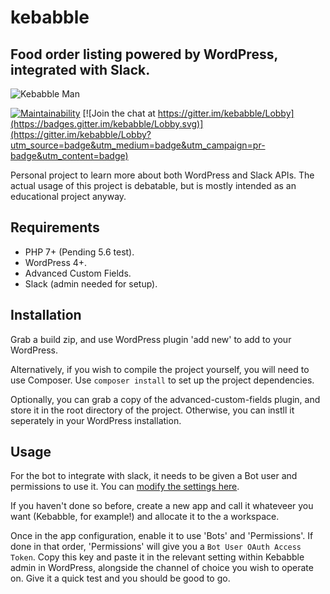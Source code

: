 # kebabble
## Food order listing powered by WordPress, integrated with Slack.

![Kebabble Man](https://www.soup-bowl.eu/wp-content/uploads/2018/04/kebabbleman.png)

[![Maintainability](https://api.codeclimate.com/v1/badges/72396e46f9d30a97f877/maintainability)](https://codeclimate.com/github/soup-bowl/kebabble/maintainability)
[![Join the chat at https://gitter.im/kebabble/Lobby](https://badges.gitter.im/kebabble/Lobby.svg)](https://gitter.im/kebabble/Lobby?utm_source=badge&utm_medium=badge&utm_campaign=pr-badge&utm_content=badge)

Personal project to learn more about both WordPress and Slack APIs. The actual
usage of this project is debatable, but is mostly intended as an educational
project anyway.

## Requirements
* PHP 7+ (Pending 5.6 test).
* WordPress 4+.
* Advanced Custom Fields.
* Slack (admin needed for setup).

## Installation
Grab a build zip, and use WordPress plugin 'add new' to add to your WordPress.

Alternatively, if you wish to compile the project yourself, you will need to
use Composer. Use `composer install` to set up the project dependencies.

Optionally, you can grab a copy of the advanced-custom-fields plugin, and
store it in the root directory of the project. Otherwise, you can instll it
seperately in your WordPress installation.

## Usage
For the bot to integrate with slack, it needs to be given a Bot user and
permissions to use it. You can [modify the settings here][1].

If you haven't done so before, create a new app and call it whateveer you
want (Kebabble, for example!) and allocate it to the a workspace. 

Once in the app configuration, enable it to use 'Bots' and 'Permissions'.
If done in that order, 'Permissions' will give you a 
`Bot User OAuth Access Token`. Copy this key and paste it in the relevant
setting within Kebabble admin in WordPress, alongside the channel of choice
you wish to operate on. Give it a quick test and you should be good to go.



[1]: https://api.slack.com/apps
